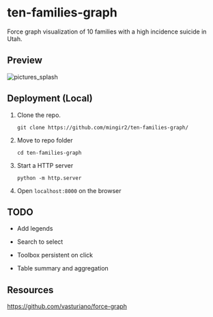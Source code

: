 # ten-families-graph

Force graph visualization of 10 families with a high incidence suicide in Utah.

## Preview

![pictures_splash](https://user-images.githubusercontent.com/40753283/91105575-fcf82f00-e635-11ea-9169-7f8e5813e510.png)

## Deployment (Local)

1. Clone the repo.

    `git clone https://github.com/mingir2/ten-families-graph/`

1. Move to repo folder
  
    `cd ten-families-graph`

1. Start a HTTP server
  
    `python -m http.server`
    
1. Open `localhost:8000` on the browser

## TODO

- Add legends

- Search to select

- Toolbox persistent on click

- Table summary and aggregation

## Resources
https://github.com/vasturiano/force-graph
